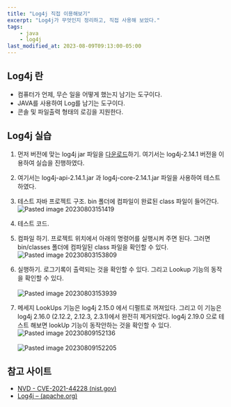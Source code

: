 ```yaml
---
title: "Log4j 직접 이용해보기"
excerpt: "Log4j가 무엇인지 정리하고, 직접 사용해 보았다."
tags:
    - java
    - log4j
last_modified_at: 2023-08-09T09:13:00-05:00
---
```

## Log4j 란
- 컴퓨터가 언제, 무슨 일을 어떻게 했는지 남기는 도구이다.
- JAVA를 사용하여 Log를 남기는 도구이다.
- 콘솔 및 파일출력 형태의 로깅을 지원한다.

## Log4j 실습

1. 먼저 버전에 맞는 log4j jar 파일을 [다운로드](https://archive.apache.org/dist/logging/log4j/)하기. 여기서는 log4j-2.14.1 버전을 이용하여 실습을 진행하였다.
2. 여기서는 log4j-api-2.14.1.jar 과 log4j-core-2.14.1.jar 파일을 사용하여 테스트 하였다.
3. 테스트 자바 프로젝트 구조. bin 폴더에 컴파일이 완료된 class 파일이 들어간다.<br>![Pasted image 20230803151419](https://github.com/MinGyu2/MinGyu2.github.io/assets/31990118/32855c4e-c4c8-4cc0-93d9-ff7700ade6d9)
4. 테스트 코드.<br><script src="https://gist.github.com/MinGyu2/d95d7a9d3bd8736dcb89b0cbbbc87c5e.js"></script>
5. 컴파일 하기. 프로젝트 위치에서 아래의 명령어를 실행시켜 주면 된다. 그러면 bin/classes 폴더에 컴파일된 class 파일을 확인할 수 있다.<br><script src="https://gist.github.com/MinGyu2/3a442c140c8e5a6ca60bbf9773153ab0.js"></script>![Pasted image 20230803153809](https://user-images.githubusercontent.com/31990118/259305662-d0c16f6f-6b29-4f5e-b4b5-2766c4937c78.png)
6. 실행하기. 로그기록이 출력되는 것을 확인할 수 있다. 그리고 Lookup 기능의 동작을 확인할 수 있다.
<br><script src="https://gist.github.com/MinGyu2/984a597d1105904eefb9330f8217ea53.js"></script><br>![Pasted image 20230803153939](https://user-images.githubusercontent.com/31990118/259305774-677c9efa-e860-4ebd-97ef-8bcb97c41fbe.png)

7. 메세지 LookUps 기능은 log4j 2.15.0 에서 디펄트로 꺼져있다. 그리고 이 기능은 log4j 2.16.0 (2.12.2, 2.12.3, 2.3.1)에서 완전히 제거되었다. log4j 2.19.0 으로 테스트 해보면 lookUp 기능이 동작안하는 것을 확인할 수 있다.<br>![Pasted image 20230809152136](https://github.com/MinGyu2/MinGyu2.github.io/assets/31990118/e6932b91-3b8e-4dba-80c7-fe54f7f9a811)<br><br>![Pasted image 20230809152205](https://github.com/MinGyu2/MinGyu2.github.io/assets/31990118/fb24b755-ae59-4222-8a49-400989498151)

## 참고 사이트
- [NVD - CVE-2021-44228 (nist.gov)](https://nvd.nist.gov/vuln/detail/CVE-2021-44228)
- [Log4j – (apache.org)](https://logging.apache.org/log4j/2.x/release-notes/2.16.0.html)



